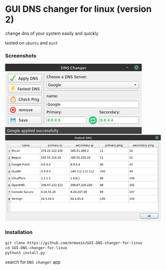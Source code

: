 # GUI DNS changer for linux (version 2)
change dns of your system easily and quickly

tested on `ubuntu` and `mint`

### Screenshots
![main window](icon/Screenshot.png)
![fastest window](icon/Screenshot2.png)

### Installation
```
git clone https://github.com/mrmoein/GUI-DNS-changer-for-linux
cd GUI-DNS-changer-for-linux
python3 install.py
```

search for `DNS changer` app
